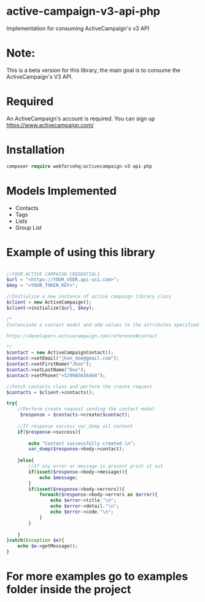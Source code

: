 # active-campaign-v3-api-php
Implementation for consuming ActiveCampaign's v3 API


# Note:
This is a beta version for this library, the main goal is to consume the ActiveCampaign's V3 API. 

# Required
An ActiveCampaign's account is required. You can sign up https://www.activecampaign.com/

# Installation

```php
composer require webforcehq/activecampaign-v3-api-php
```

# Models Implemented
<ul>
  <li>
    Contacts
  </li>
  <li>
    Tags
  </li>
  <li>
    Lists
  </li>
  <li>
    Group List
  </li>
</ul>

# Example of using this library

```php

//YOUR ACTIVE CAMPAIGN CREDENTIALS
$url = "<https://YOUR_USER.api-us1.com>";
$key = "<YOUR_TOKEN_KEY>";

//Initialize a new instance of active campaign library class
$client = new ActiveCampaign();
$client->initialize($url, $key);

/* 
Instanciate a contact model and add values to the attributes specified on:

https://developers.activecampaign.com/reference#contact 

*/
$contact = new ActiveCampaignContact();
$contact->setEmail("jhon_doe@gmail.com");
$contact->setFirstName("Jhon");
$contact->setLastName("Doe");
$contact->setPhone("+529985656464");

//Fetch contacts class and perform the create request
$contacts = $client->contacts();

try{
    //Perform create request sending the contact model
     $response = $contacts->create($contact);
    
    //If response success var_dump all content
    if($response->success){
    
        echo "Contact successfully created \n";
        var_dump($response->body->contact);
        
    }else{
        //If any error or message is present print it out
        if(isset($response->body->message)){
            echo $message;
        }
        if(isset($response->body->errors)){
            foreach($response->body->errors as $error){
                echo $error->title."\n";
                echo $error->detail."\n";
                echo $error->code."\n";
            }
        }
        
    }
}catch(Exception $e){
    echo $e->getMessage();
}
```
# For more examples go to examples folder inside the project




